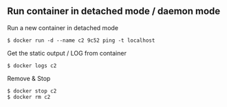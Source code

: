 ## Run container in detached mode / daemon mode

Run a new container in detached mode

    $ docker run -d --name c2 9c52 ping -t localhost

Get the static output / LOG from container
    
    $ docker logs c2

Remove & Stop

    $ docker stop c2
    $ docker rm c2
